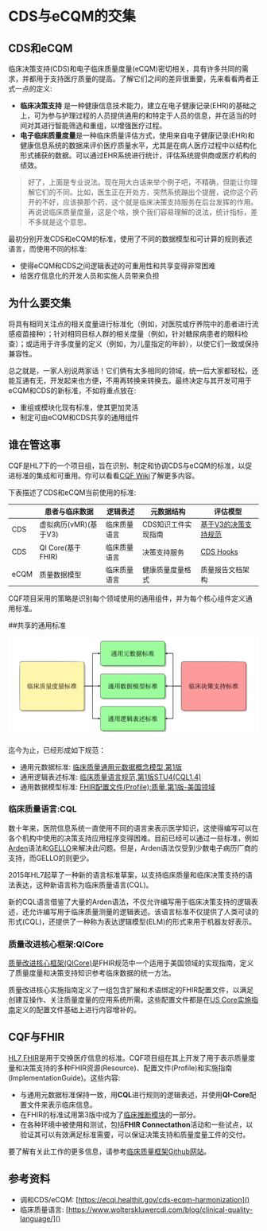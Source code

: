 # CDS与eCQM的交集

## CDS和eCQM

临床决策支持(CDS)和电子临床质量度量(eCQM)密切相关，具有许多共同的需求，并都用于支持医疗质量的提高。了解它们之间的差异很重要，先来看看两者正式一点的定义:
* **临床决策支持** 是一种健康信息技术能力，建立在电子健康记录(EHR)的基础之上，可为参与护理过程的人员提供通用的和特定于人员的信息，并在适当的时间对其进行智能筛选和重组，以增强医疗过程。
* **电子临床质量度量**是一种临床质量评估方式，使用来自电子健康记录(EHR)和健康信息系统的数据来评价医疗质量水平，尤其是在病人医疗过程中以结构化形式捕获的数据。可以通过EHR系统进行统计，评估系统提供商或医疗机构的绩效。

> 好了，上面是专业说法。现在用大白话来举个例子吧，不精确，但能让你理解它们的不同。比如，医生正在开处方，突然系统蹦出个提醒，说你这个药开的不好，应该换那个药，这个就是临床决策支持服务在后台发挥的作用。再说说临床质量度量，这是个啥，换个我们容易理解的说法，统计指标，差不多就是这个意思。

最初分别开发CDS和eCQM的标准，使用了不同的数据模型和可计算的规则表述语言，而使用不同的标准:
* 使得eCQM和CDS之间逻辑表述的可重用性和共享变得非常困难
* 给医疗信息化的开发人员和实施人员带来负担

## 为什么要交集

将具有相同关注点的相关度量进行标准化（例如，对医院或疗养院中的患者进行流感疫苗接种）；针对相同目标人群的相关度量（例如，针对糖尿病患者的眼科检查）；或适用于许多度量的定义（例如，为儿童指定的年龄），以使它们一致或保持兼容性。

总之就是，一家人别说两家话！它们俩有太多相同的领域，统一后大家都轻松，还能互通有无，开发起来也方便，不用再转换来转换去。最终决定与其开发可用于eCQM和CDS的新标准，不如将重点放在:
* 重组或模块化现有标准，使其更加灵活
* 制定可由eCQM和CDS共享的通用组件

## 谁在管这事

CQF是HL7下的一个项目组，旨在识别、制定和协调CDS与eCQM的标准，以促进标准的集成和可重用。你可以看看[CQF Wiki](https://confluence.hl7.org/display/CQIWC/Clinical+Quality+Framework)了解更多内容。

下表描述了CDS和eCQM当前使用的标准:

|  | 患者与临床数据 | 逻辑表述 | 元数据结构 | 评估模型 |
| --- | --- | --- | --- | --- |
| CDS | 虚拟病历(vMR)(基于V3) | 临床质量语言 | CDS知识工件实现指南 | [基于V3的决策支持规范](http://www.hl7.org/implement/standards/product_brief.cfm?product_id=12) |
| CDS | QI Core(基于FHIR) | 临床质量语言 | 决策支持服务 | [CDS Hooks](http://cds-hooks.hl7.org/) |
| eCQM | 质量数据模型 | 临床质量语言 | 健康质量度量格式 | 质量报告文档架构 |

CQF项目采用的策略是识别每个领域使用的通用组件，并为每个核心组件定义通用标准。 

##共享的通用标准

![](media/cds-cqm.png)

迄今为止，已经形成如下规范：
* 通用元数据标准:
    [临床质量通用元数据概念模型,第1版](http://www.hl7.org/implement/standards/product_brief.cfm?product_id=391)
* 通用逻辑表述标准:
    [临床质量语言规范,第1版STU4(CQL1.4)](https://cql.hl7.org/)
* 通用数据模型标准:
    [FHIR配置文件(Profile):质量,第1版-美国领域](http://www.hl7.org/implement/standards/product_brief.cfm?product_id=415)

### 临床质量语言:CQL

数十年来，医院信息系统一直使用不同的语言来表示医学知识，这使得编写可以在各个机构中使用的决策支持应用程序变得困难。目前已经可以通过一些标准，例如[Arden](http://www.hl7.org/implement/standards/product_brief.cfm?product_id=372)语法和[GELLO](http://www.hl7.org/implement/standards/product_brief.cfm?product_id=5)来解决此问题。但是，Arden语法仅受到少数电子病历厂商的支持，而GELLO的则更少。

2015年HL7起草了一种新的语言标准草案，以支持临床质量和临床决策支持的语法表达，这种新语言称为临床质量语言(CQL)。

新的CQL语言借鉴了大量的Arden语法，不仅允许编写用于临床决策支持的逻辑表述，还允许编写用于临床质量测量的逻辑表述。该语言标准不仅提供了人类可读的形式(CQL)，还提供了一种称为表达逻辑模型(ELM)的形式来用于机器友好表示。

### 质量改进核心框架:QICore

[质量改进核心框架(QICore)](http://hl7.org/fhir/us/qicore)是FHIR规范中一个适用于美国领域的实现指南，定义了质量度量和决策支持知识参考临床数据的统一方法。

质量改进核心实施指南定义了一组包含扩展和术语绑定的FHIR配置文件，以满足创建互操作、关注质量度量的应用系统所需。这些配置文件都是在[US Core实施指南](http://hl7.org/fhir/us/core/)定义的配置文件基础上进行内容增补的。

## CQF与FHIR

[HL7 FHIR](http://hl7.org/fhir)是用于交换医疗信息的标准。CQF项目组在其上开发了用于表示质量度量和决策支持的多种FHIR资源(Resource)、配置文件(Profile)和实施指南(ImplementationGuide)。这些内容:
* 与通用元数据标准保持一致，用**CQL**进行规则的逻辑表述，并使用**QI-Core**配置文件来表示临床信息。
* 在FHIR的标准试用第3版中成为了[临床推断模块](http://hl7.org/fhir/clinicalreasoning-module.html)的一部分。
* 在各种环境中被使用和测试，包括**FHIR Connectathon**活动和一些试点，以验证其可以有效满足标准需要，可以保证决策支持和质量度量工件的交付。

要了解有关此工作的更多信息，请参考[临床质量框架Github网站](https://github.com/cqframework)。

## 参考资料
* 调和CDS/eCQM: [https://ecqi.healthit.gov/cds-ecqm-harmonization]()
* 临床质量语言: [https://www.wolterskluwercdi.com/blog/clinical-quality-language/]()
